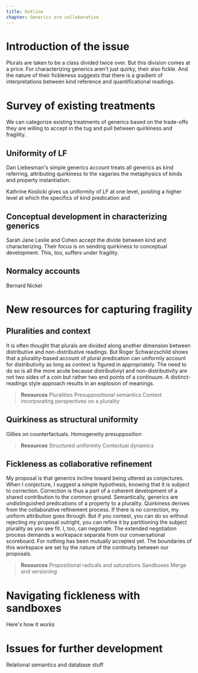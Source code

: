 ```yaml
---
title: Outline
chapter: Generics are collaborative
---
```


# Introduction of the issue

Plurals are taken to be a class divided twice over. But this division comes at a price. For characterizing generics aren't just quirky, their also fickle. And the nature of their fickleness suggests that there is a gradient of interpretations between kind reference and quantificational readings.

# Survey of existing treatments

We can categorize existing treatments of generics based on the trade-offs they are willing to accept in the tug and pull between quirkiness and fragility.

## Uniformity of LF

Dan Liebesman's simple generics account treats all generics as kind referring, attributing quirkiness to the vagaries the metaphysics of kinds and property instantiation.

Kathrine Koslicki gives us uniformity of LF at one level, positing a higher level at which the specifics of kind predication and

## Conceptual development in characterizing generics

Sarah Jane Leslie and Cohen accept the divide between kind and characterizing. Their focus is on sending quirkiness to conceptual development. This, too, suffers under fragility.

## Normalcy accounts

Bernard Nickel

# New resources for capturing fragility

## Pluralities and context

It is often thought that plurals are divided along another dimension between distributive and non-distributive readings. But Roger Schwarzschild shows that a plurality-based account of plural predication can uniformly account for distributivity as long as context is figured in appropriately. The need to do so is all the more acute because distributiviyt and non-distributivity are not two sides of a coin but rather two end points of a continuum. A distinct-readings style approach results in an explosion of meanings.

> **Resources**
    Pluralities
    Presuppositional semantics
    Context incorporating perspectives on a plurality

## Quirkiness as structural uniformity

Gillies on counterfactuals. Homogeneity presupposition

> **Resources**
    Structured uniformity
    Contextual dynamics

## Fickleness as collaborative refinement

My proposal is that generics incline toward being uttered as conjectures. When I conjecture, I suggest a simple hypothesis, knowing that it is subject to correction. Correction is thus a part of a coherent development of a shared contribution to the common ground. Semantically, generics are undistinguished predications of a property to a plurality. Quirkiness derives from the collaborative refinement process. If there is no correction, my uniform attribution goes through. But if you contest, you can do so without rejecting my proposal outright, you can refine it by partitioning the subject plurality as you see fit. I, too, can negotiate. The extended negotiation process demands a workspace separate from our conversational scoreboard. For nothing has been mutually accepted yet. The boundaries of this workspace are set by the nature of the continuity between our proposals.

> **Resources**
    Propositional radicals and saturations
    Sandboxes
    Merge and versioning

# Navigating fickleness with sandboxes

Here's how it works

# Issues for further development

Relational semantics and database stuff

